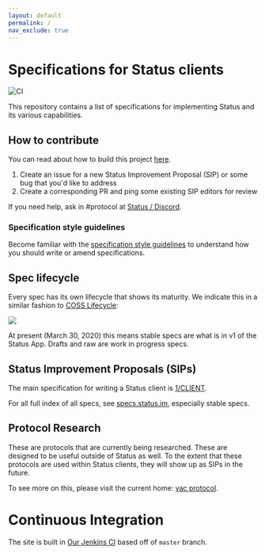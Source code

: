 ```yaml
---
layout: default
permalink: /
nav_exclude: true
---
```


# Specifications for Status clients

![CI](https://github.com/status-im/specs/workflows/CI/badge.svg)

This repository contains a list of specifications for implementing Status and
its various capabilities.

## How to contribute

You can read about how to build this project [here](./DEVELOPMENT.md).

1. Create an issue for a new Status Improvement Proposal (SIP) or some bug that you'd like to address
2. Create a corresponding PR and ping some existing SIP editors for review

If you need help, ask in #protocol at [Status / Discord](https://discord.gg/3Exux7Y).

### Specification style guidelines

Become familiar with the [specification style guidelines](STYLE-GUIDELINE.md) to understand how you should write or amend specifications.

## Spec lifecycle

Every spec has its own lifecycle that shows its maturity. We indicate this in a similar fashion to [COSS Lifecycle](https://rfc.unprotocols.org/spec:2/COSS/):

![](assets/lifecycle.png)

At present (March 30, 2020) this means stable specs are what is in v1 of the Status App. Drafts and raw are work in progress specs.

## Status Improvement Proposals (SIPs)

The main specification for writing a Status client is [1/CLIENT](https://specs.status.im/spec/1).

For all full index of all specs, see [specs.status.im](https://specs.status.im/), especially stable specs.

## Protocol Research

These are protocols that are currently being researched. These are designed to
be useful outside of Status as well. To the extent that these protocols are used
within Status clients, they will show up as SIPs in the future.

To see more on this, please visit the current home: [vac protocol](https://specs.vac.dev).

# Continuous Integration

The site is built in [Our Jenkins CI](https://ci.status.im/job/website/job/specs.status.im/) based off of `master` branch.
